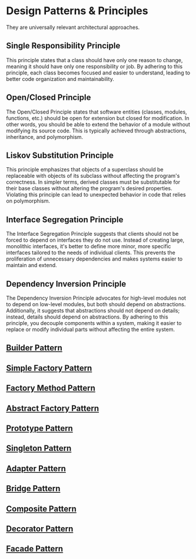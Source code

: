 # Design Patterns & Principles
They are universally relevant architectural approaches. 

## Single Responsibility Principle
This principle states that a class should have only one reason to change, meaning it should have only one responsibility or job. By adhering to this principle, each class becomes focused and easier to understand, leading to better code organization and maintainability.

## Open/Closed Principle

The Open/Closed Principle states that software entities (classes, modules, functions, etc.) should be open for extension but closed for modification. In other words, you should be able to extend the behavior of a module without modifying its source code. This is typically achieved through abstractions, inheritance, and polymorphism.

## Liskov Substitution Principle

This principle emphasizes that objects of a superclass should be replaceable with objects of its subclass without affecting the program's correctness. In simpler terms, derived classes must be substitutable for their base classes without altering the program's desired properties. Violating this principle can lead to unexpected behavior in code that relies on polymorphism.

## Interface Segregation Principle

The Interface Segregation Principle suggests that clients should not be forced to depend on interfaces they do not use. Instead of creating large, monolithic interfaces, it's better to define more minor, more specific interfaces tailored to the needs of individual clients. This prevents the proliferation of unnecessary dependencies and makes systems easier to maintain and extend.

## Dependency Inversion Principle

The Dependency Inversion Principle advocates for high-level modules not to depend on low-level modules, but both should depend on abstractions. Additionally, it suggests that abstractions should not depend on details; instead, details should depend on abstractions. By adhering to this principle, you decouple components within a system, making it easier to replace or modify individual parts without affecting the entire system.

## <a id="builder"></a>[Builder Pattern](BUILDER.md)

## <a id="simple-factory"></a>[Simple Factory Pattern](SIMPLE-FACTORY.md)

## <a id="factory-method"></a>[Factory Method Pattern](FACTORY-METHOD.md)

## <a id="abstract-factory"></a>[Abstract Factory Pattern](ABSTRACT-FACTORY.md)

## <a id="prototype"></a>[Prototype Pattern](PROTOTYPE.md)

## <a id="singleton"></a>[Singleton Pattern](SINGLETON.md)

## <a id="adapter"></a>[Adapter Pattern](ADAPTER.md)

## <a id="bridge"></a>[Bridge Pattern](BRIDGE.md)

## <a id="composite"></a>[Composite Pattern](COMPOSITE.md)

## <a id="decorator"></a>[Decorator Pattern](DECORATOR.md)

## <a id="facade"></a>[Facade Pattern](FACADE.md)
